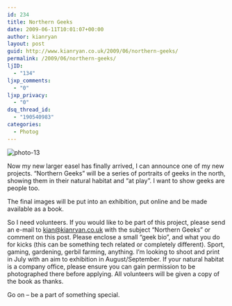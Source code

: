 ```yaml
---
id: 234
title: Northern Geeks
date: 2009-06-11T10:01:07+00:00
author: kianryan
layout: post
guid: http://www.kianryan.co.uk/2009/06/northern-geeks/
permalink: /2009/06/northern-geeks/
ljID:
  - "134"
ljxp_comments:
  - "0"
ljxp_privacy:
  - "0"
dsq_thread_id:
  - "190540983"
categories:
  - Photog
---
```

<img src="/assets/images/2009/06/photo-13-300x225.jpg" alt="photo-13" title="photo-13"   class="alignleft size-medium wp-image-235" srcset="/assets/images/2009/06/photo-13-300x225.jpg 300w, /assets/images/2009/06/photo-13.jpg 640w" sizes="(max-width: 300px) 100vw, 300px" />

Now my new larger easel has finally arrived, I can announce one of my new projects. “Northern Geeks” will be a series of portraits of geeks in the north, showing them in their natural habitat and “at play”. I want to show geeks are people too.

The final images will be put into an exhibition, put online and be made available as a book.

So I need volunteers. If you would like to be part of this project, please send an e-mail to [kian@kianryan.co.uk](mailto:kian@kianryan.co.uk) with the subject “Northern Geeks” or comment on this post. Please enclose a small “geek bio”, and what you do for kicks (this can be something tech related or completely different). Sport, gaming, gardening, gerbil farming, anything. I’m looking to shoot and print in July with an aim to exhibition in August/September. If your natural habitat is a company office, please ensure you can gain permission to be photographed there before applying. All volunteers will be given a copy of the book as thanks.

Go on – be a part of something special.